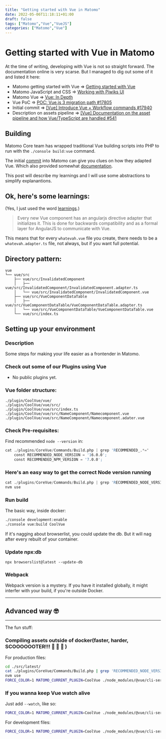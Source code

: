```yaml
---
title: "Getting started with Vue in Matomo"
date: 2022-05-06T11:18:11+01:00
draft: false
tags: ["Matomo","Vue","VueJS"]
categories: ["Matomo","Vue"]
---
```


# Getting started with Vue in Matomo

At the time of writing, developing with Vue is not so straight forward. The documentation online is very scarse. But I managed to dig out some of it and listed it here:

* Matomo getting started with Vue => [Getting started with Vue](https://developer.matomo.org/guides/vue-getting-started)
* Matomo JavaScript and CSS => [Working with Piwiks UI](https://developer.matomo.org/guides/working-with-piwiks-ui)
* Matomo Vue => [Vue: In Depth](https://developer.matomo.org/guides/in-depth-vue)
* Vue PoC => [POC: Vue.js 3 migration path #17805](https://github.com/matomo-org/matomo/pull/17805)
* Initial commit => [[Vue] Introduce Vue + Workflow commands #17940](https://github.com/matomo-org/matomo/pull/17940)
* Description on assets pipeline => [[Vue] Documentation on the asset pipeline and how Vue/TypeScript are handled #541](https://github.com/matomo-org/developer-documentation/pull/541)


## Building

Matomo Core team has wrapped traditional Vue building scripts into PHP to run with the `./console build:vue` command.

The initial [commit](https://github.com/matomo-org/matomo/pull/17940) into Matomo can give you clues on how they adapted Vue. Which also provided somewhat [documentation](https://github.com/matomo-org/developer-documentation/pull/541).

This post will describe my learnings and I will use some abstractions to simplify explanantions.

## Ok, here's some learnings:

(Yes, I just used the word [learnings](https://en.wiktionary.org/wiki/learnings).)

> Every new Vue component has an angularjs directive adapter that initializes it. This is done for backwards compatibility and as a formal layer for AngularJS to communicate with Vue.

This means that for every `whatevah.vue` file you create, there needs to be a `whatevah.adapter.ts` file, not always, but if you want full potential.

## Directory pattern:
```
vue
└── vue/src
    ├── vue/src/InvalidatedComponent
    │   ├── vue/src/InvalidatedComponent/InvalidatedComponent.adapter.ts
    │   └── vue/src/InvalidatedComponent/InvalidatedComponent.vue
    ├── vue/src/VueComponentDataTable
    │   ├── vue/src/VueComponentDataTable/VueComponentDataTable.adapter.ts
    │   └── vue/src/VueComponentDataTable/VueComponentDataTable.vue
    └── vue/src/index.ts
```

## Setting up your environment

### Description

Some steps for making your life easier as a frontender in Matomo.


### Check out some of our Plugins using Vue

* No public plugins yet.

### Vue folder structure:
```
./plugin/CoolVue/vue/
./plugin/CoolVue/vue/src/
./plugin/CoolVue/vue/src/index.ts
./plugin/CoolVue/vue/src/NameComponent/Namecomponent.vue
./plugin/CoolVue/vue/src/NameComponent/Namecomponent.adater.vue
```

### Check Pre-requisites:
Find recommended `node --version` in:
```s
cat ./plugins/CoreVue/Commands/Build.php | grep 'RECOMMENDED_.*='
    const RECOMMENDED_NODE_VERSION = '16.0.0';
    const RECOMMENDED_NPM_VERSION = '7.0.0';
```

### Here's an easy way to get the correct Node version running
```s
cat ./plugins/CoreVue/Commands/Build.php | grep 'RECOMMENDED_NODE_VERSION.*=' | grep -o "'.*'" | sed "s/'//g" | sed "s/^/v/g" > .nvmrc
nvm use
```

### Run build

The basic way, inside docker:

```sh
./console development:enable
./console vue:build CoolVue
```

If it's nagging about browserlist, you could update the db. But it will nag after every rebuilt of your container.

### Update npx:db

```
npx browserslist@latest --update-db
```

### Webpack

Webpack version is a mystery. If you have it installed globally, it might interfer with your build, if you're outside Docker.

------

## Advanced way 🤓
---------------

The fun stuff:

### Compiling assets outside of docker(faster, harder, SCOOOOOOTER!!! 🚀 🚀 🚀 )

For production files:
```bash
cd ./src/latest/
cat ./plugins/CoreVue/Commands/Build.php | grep 'RECOMMENDED_NODE_VERSION.*=' | grep -o "'.*'" | sed "s/'//g" | sed "s/^/v/g" > .nvmrc
nvm use
FORCE_COLOR=1 MATOMO_CURRENT_PLUGIN=CoolVue ./node_modules/@vue/cli-service/bin/vue-cli-service.js build --target lib --name CoolVue ./plugins/CoolVue/vue/src/index.ts --dest ./plugins/CoolVue/vue/dist
```

### If you wanna keep Vue watch alive

Just add `--watch`, like so:
```bash
FORCE_COLOR=1 MATOMO_CURRENT_PLUGIN=CoolVue ./node_modules/@vue/cli-service/bin/vue-cli-service.js build --watch --target lib --name CoolVue ./plugins/CoolVue/vue/src/index.ts --dest ./plugins/CoolVue/vue/dist
```

For development files:
```bash
FORCE_COLOR=1 MATOMO_CURRENT_PLUGIN=CoolVue ./node_modules/@vue/cli-service/bin/vue-cli-service.js build --mode=development --target lib --name CoolVue --filename=CoolVue.development --no-clean ./plugins/CoolVue/vue/src/index.ts --dest ./plugins/CoolVue/vue/dist --watch
```
